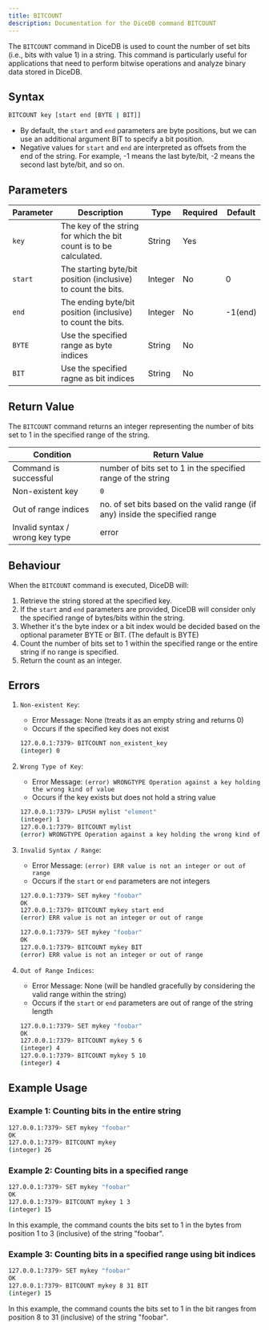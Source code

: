 ```yaml
---
title: BITCOUNT
description: Documentation for the DiceDB command BITCOUNT
---
```


The `BITCOUNT` command in DiceDB is used to count the number of set bits (i.e., bits with value 1) in a string. This command is particularly useful for applications that need to perform bitwise operations and analyze binary data stored in DiceDB.

## Syntax

```bash
BITCOUNT key [start end [BYTE | BIT]]
```

- By default, the `start` and `end` parameters are byte positions, but we can use an additional argument BIT to specify a bit position.
- Negative values for `start` and `end` are interpreted as offsets from the end of the string. For example, -1 means the last byte/bit, -2 means the second last byte/bit, and so on.


## Parameters

| Parameter | Description                                                               | Type    | Required | Default |
|-----------|---------------------------------------------------------------------------|---------|----------|---------|
| `key`     | The key of the string for which the bit count is to be calculated.        | String  | Yes      |         |
| `start`   | The starting byte/bit position (inclusive) to count the bits.             | Integer | No       | 0       |
| `end`     | The ending byte/bit position (inclusive) to count the bits.               | Integer | No       | -1(end) |
| `BYTE`    | Use the specified range as byte indices                                   | String  | No       |         |
| `BIT`     | Use the specified ragne as bit indices                                    | String  | No       |         |

## Return Value

The `BITCOUNT` command returns an integer representing the number of bits set to 1 in the specified range of the string.

| Condition                                      | Return Value                                                                            |
|------------------------------------------------|-----------------------------------------------------------------------------------------|
| Command is successful                          | number of bits set to 1 in the specified range of the string                            | 
| Non-existent key                               | `0`                                                                                     |
| Out of range indices                           | no. of set bits based on the valid range (if any) inside the specified range            |
| Invalid syntax / wrong key type                | error                                                                                   |

## Behaviour

When the `BITCOUNT` command is executed, DiceDB will:

1. Retrieve the string stored at the specified key.
2. If the `start` and `end` parameters are provided, DiceDB will consider only the specified range of bytes/bits within the string.
3. Whether it's the byte index or a bit index would be decided based on the optional parameter BYTE or BIT. (The default is BYTE)
4. Count the number of bits set to 1 within the specified range or the entire string if no range is specified.
5. Return the count as an integer.

## Errors

1. `Non-existent Key`:

   - Error Message: None (treats it as an empty string and returns 0)
   - Occurs if the specified key does not exist

   ```bash
   127.0.0.1:7379> BITCOUNT non_existent_key
   (integer) 0
   ```

2. `Wrong Type of Key`: 

   - Error Message: `(error) WRONGTYPE Operation against a key holding the wrong kind of value`
   - Occurs if the key exists but does not hold a string value

   ```bash
   127.0.0.1:7379> LPUSH mylist "element"
   (integer) 1
   127.0.0.1:7379> BITCOUNT mylist
   (error) WRONGTYPE Operation against a key holding the wrong kind of value
   ```

3. `Invalid Syntax / Range`:

   - Error Message: `(error) ERR value is not an integer or out of range`
   - Occurs if the `start` or `end` parameters are not integers

   ```bash
   127.0.0.1:7379> SET mykey "foobar"
   OK
   127.0.0.1:7379> BITCOUNT mykey start end
   (error) ERR value is not an integer or out of range
   ```

   ```bash
   127.0.0.1:7379> SET mykey "foobar"
   OK
   127.0.0.1:7379> BITCOUNT mykey BIT
   (error) ERR value is not an integer or out of range
   ```

   
4. `Out of Range Indices`:

   - Error Message: None (will be handled gracefully by considering the valid range within the string)
   - Occurs if the `start` or `end` parameters are out of range of the string length

   ```bash
   127.0.0.1:7379> SET mykey "foobar"
   OK
   127.0.0.1:7379> BITCOUNT mykey 5 6
   (integer) 4
   127.0.0.1:7379> BITCOUNT mykey 5 10
   (integer) 4
   ```

## Example Usage

### Example 1: Counting bits in the entire string

```bash
127.0.0.1:7379> SET mykey "foobar"
OK
127.0.0.1:7379> BITCOUNT mykey
(integer) 26
```

### Example 2: Counting bits in a specified range

```bash
127.0.0.1:7379> SET mykey "foobar"
OK
127.0.0.1:7379> BITCOUNT mykey 1 3
(integer) 15
```
In this example, the command counts the bits set to 1 in the bytes from position 1 to 3 (inclusive) of the string "foobar".

### Example 3: Counting bits in a specified range using bit indices

```bash
127.0.0.1:7379> SET mykey "foobar"
OK
127.0.0.1:7379> BITCOUNT mykey 8 31 BIT
(integer) 15
```
In this example, the command counts the bits set to 1 in the bit ranges from position 8 to 31 (inclusive) of the string "foobar".
